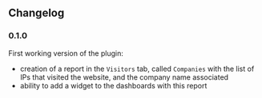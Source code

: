 ## Changelog

### 0.1.0

First working version of the plugin:
- creation of a report in the `Visitors` tab, called `Companies` with the list of IPs that visited the website, and the company name associated
- ability to add a widget to the dashboards with this report
